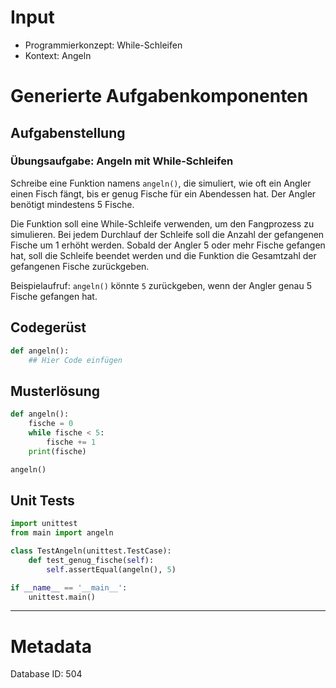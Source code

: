 # Input
- Programmierkonzept: While-Schleifen
- Kontext: Angeln

# Generierte Aufgabenkomponenten
## Aufgabenstellung
### Übungsaufgabe: Angeln mit While-Schleifen

Schreibe eine Funktion namens `angeln()`, die simuliert, wie oft ein Angler einen Fisch fängt, bis er genug Fische für ein Abendessen hat. Der Angler benötigt mindestens 5 Fische. 

Die Funktion soll eine While-Schleife verwenden, um den Fangprozess zu simulieren. Bei jedem Durchlauf der Schleife soll die Anzahl der gefangenen Fische um 1 erhöht werden. Sobald der Angler 5 oder mehr Fische gefangen hat, soll die Schleife beendet werden und die Funktion die Gesamtzahl der gefangenen Fische zurückgeben.

Beispielaufruf: `angeln()` könnte `5` zurückgeben, wenn der Angler genau 5 Fische gefangen hat.

## Codegerüst
```python
def angeln():
    ## Hier Code einfügen
```

## Musterlösung
```python
def angeln():
    fische = 0
    while fische < 5:
        fische += 1
    print(fische)

angeln()
```

## Unit Tests
```python
import unittest
from main import angeln

class TestAngeln(unittest.TestCase):
    def test_genug_fische(self):
        self.assertEqual(angeln(), 5)

if __name__ == '__main__':
    unittest.main()
```
___
# Metadata
Database ID: 504
